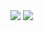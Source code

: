 <img src="https://github-readme-stats.vercel.app/api?username=campiao&count_private=true&show_icons=true&theme=tokyonight" />

<img src="https://github-readme-stats.vercel.app/api/top-langs/?username=campiao&layout=compact&theme=tokyonight&langs_count=6" />
